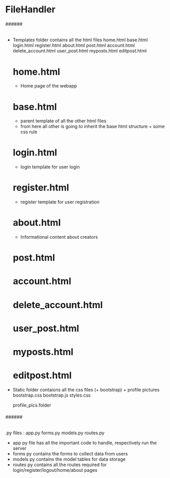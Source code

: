 # FileHandler

###### ###### ######
 
 - Templates folder contains all the html files
	home.html
	base.html
	login.html
	register.html
	about.html
	post.html
	account.html
	delete_account.html
	user_post.html
	myposts.html
	editpost.html



	# home.html
	- Home page of the webapp

	# base.html
	- parent template of all the other html files
	- from here all other is going to inherit the base html structure + some css rule

	# login.html
	- login template for user login

	# register.html
	- register template for user registration

	# about.html
	- Informational content about creators

	# post.html

	# account.html

	# delete_account.html

	# user_post.html

	# myposts.html

	# editpost.html

 
 - Static folder contaions all the css files (+ bootstrap) + profile pictures
	bootstrap.css
	bootstrap.js
	styles.css
	
	profile_pics.folder

###### ###### ######
.py files :
	app.py
	forms.py
	models.py
	routes.py
 
 
 - app py file has all the important code to handle, respectively run the server
 - forms py contains the forms to collect data from users
 - models py contains the model tables for data storage
 - routes py contains all the routes required for login/register/logout/home/about pages

